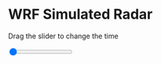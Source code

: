 <h1>WRF Simulated Radar</h1>
<p>Drag the slider to change the time</p>

<div class="slidecontainer">
<input oninput='setImage(this)' class="slider" type="range" min="0" max="17" value="0" step="1" />
<img id='img'/>
</div>

<script>
var img = document.getElementById('img');
var img_array = ['/assets/images/wrf/rf_wrfout_d01_2020-07-09_12:00:00.png',
'/assets/images/wrf/rf_wrfout_d01_2020-07-09_13:00:00.png',
'/assets/images/wrf/rf_wrfout_d01_2020-07-09_14:00:00.png',
'/assets/images/wrf/rf_wrfout_d01_2020-07-09_15:00:00.png',
'/assets/images/wrf/rf_wrfout_d01_2020-07-09_16:00:00.png',
'/assets/images/wrf/rf_wrfout_d01_2020-07-09_17:00:00.png',
'/assets/images/wrf/rf_wrfout_d01_2020-07-09_18:00:00.png',
'/assets/images/wrf/rf_wrfout_d01_2020-07-09_19:00:00.png',
'/assets/images/wrf/rf_wrfout_d01_2020-07-09_20:00:00.png',
'/assets/images/wrf/rf_wrfout_d01_2020-07-09_21:00:00.png',
'/assets/images/wrf/rf_wrfout_d01_2020-07-09_22:00:00.png',
'/assets/images/wrf/rf_wrfout_d01_2020-07-09_23:00:00.png',
'/assets/images/wrf/rf_wrfout_d01_2020-07-10_00:00:00.png',
'/assets/images/wrf/rf_wrfout_d01_2020-07-10_01:00:00.png',
'/assets/images/wrf/rf_wrfout_d01_2020-07-10_02:00:00.png',
'/assets/images/wrf/rf_wrfout_d01_2020-07-10_03:00:00.png',
'/assets/images/wrf/rf_wrfout_d01_2020-07-10_04:00:00.png',];
function setImage(obj)
{
        var value = obj.value;
        img.src = img_array[value];

}
</script>
